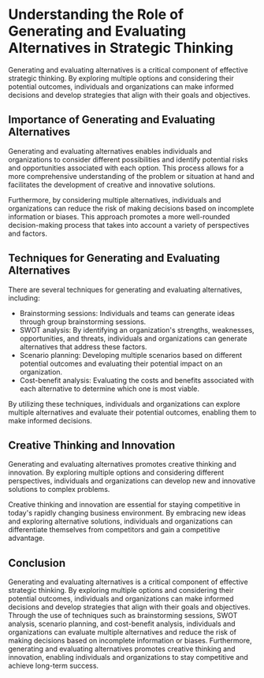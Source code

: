 Understanding the Role of Generating and Evaluating Alternatives in Strategic Thinking
=========================================================================================================================================

Generating and evaluating alternatives is a critical component of effective strategic thinking. By exploring multiple options and considering their potential outcomes, individuals and organizations can make informed decisions and develop strategies that align with their goals and objectives.

Importance of Generating and Evaluating Alternatives
----------------------------------------------------

Generating and evaluating alternatives enables individuals and organizations to consider different possibilities and identify potential risks and opportunities associated with each option. This process allows for a more comprehensive understanding of the problem or situation at hand and facilitates the development of creative and innovative solutions.

Furthermore, by considering multiple alternatives, individuals and organizations can reduce the risk of making decisions based on incomplete information or biases. This approach promotes a more well-rounded decision-making process that takes into account a variety of perspectives and factors.

Techniques for Generating and Evaluating Alternatives
-----------------------------------------------------

There are several techniques for generating and evaluating alternatives, including:

* Brainstorming sessions: Individuals and teams can generate ideas through group brainstorming sessions.
* SWOT analysis: By identifying an organization's strengths, weaknesses, opportunities, and threats, individuals and organizations can generate alternatives that address these factors.
* Scenario planning: Developing multiple scenarios based on different potential outcomes and evaluating their potential impact on an organization.
* Cost-benefit analysis: Evaluating the costs and benefits associated with each alternative to determine which one is most viable.

By utilizing these techniques, individuals and organizations can explore multiple alternatives and evaluate their potential outcomes, enabling them to make informed decisions.

Creative Thinking and Innovation
--------------------------------

Generating and evaluating alternatives promotes creative thinking and innovation. By exploring multiple options and considering different perspectives, individuals and organizations can develop new and innovative solutions to complex problems.

Creative thinking and innovation are essential for staying competitive in today's rapidly changing business environment. By embracing new ideas and exploring alternative solutions, individuals and organizations can differentiate themselves from competitors and gain a competitive advantage.

Conclusion
----------

Generating and evaluating alternatives is a critical component of effective strategic thinking. By exploring multiple options and considering their potential outcomes, individuals and organizations can make informed decisions and develop strategies that align with their goals and objectives. Through the use of techniques such as brainstorming sessions, SWOT analysis, scenario planning, and cost-benefit analysis, individuals and organizations can evaluate multiple alternatives and reduce the risk of making decisions based on incomplete information or biases. Furthermore, generating and evaluating alternatives promotes creative thinking and innovation, enabling individuals and organizations to stay competitive and achieve long-term success.

